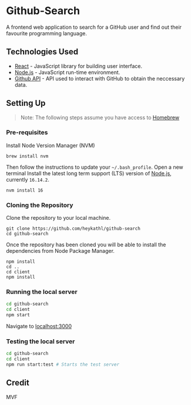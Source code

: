 # Github-Search
A frontend web application to search for a GitHub user and find out their favourite programming language.

## Technologies Used

- [React](https://reactjs.org) - JavaScript library for building user interface.
- [Node.js](https://nodejs.dev/) - JavaScript run-time environment.
- [Github API](https://docs.github.com/en/rest/guides/getting-started-with-the-rest-api) - API used to interact with GitHub to obtain the neccessary data.

## Setting Up

> Note: The following steps assume you have access to [Homebrew](https://brew.sh/)

### Pre-requisites

Install Node Version Manager (NVM)

```
brew install nvm
```

Then follow the instructions to update your `~/.bash_profile`.
Open a new terminal
Install the latest long term support (LTS) version of [Node.js](https://nodejs.org/en/), currently `16.14.2`.

```
nvm install 16
```

### Cloning the Repository

Clone the repository to your local machine.

```
git clone https://github.com/heykathl/github-search
cd github-search
```

Once the repository has been cloned you will be able to install the dependencies from Node Package Manager.

```
npm install
cd ..
cd client
npm install
```

### Running the local server

```zsh
cd github-search
cd client
npm start
```

Navigate to [localhost:3000](http://localhost:3000)

### Testing the local server

```bash
cd github-search
cd client
npm run start:test # Starts the test server
```

## Credit
MVF
